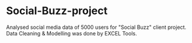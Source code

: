 # Social-Buzz-project
Analysed social media data of 5000 users for "Social Buzz" client project.
Data Cleaning & Modelling was done by EXCEL Tools.
